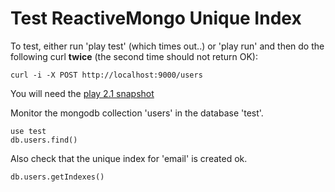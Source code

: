 Test ReactiveMongo Unique Index
=====================================

To test, either run 'play test' (which times out..) or 'play run' and then do the following curl **twice** (the second time should not return OK):

	curl -i -X POST http://localhost:9000/users

You will need the [play 2.1 snapshot](https://bitbucket.org/sgodbillon/repository/src/9f0c4e40cca1/play-2.1-SNAPSHOT.zip)

Monitor the mongodb collection 'users' in the database 'test'.

	use test
	db.users.find()
	
Also check that the unique index for 'email' is created ok.

	db.users.getIndexes()